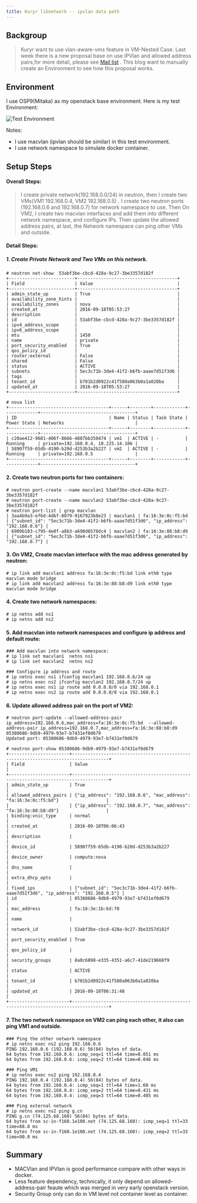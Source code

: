 ```yaml
---
title: Kuryr libnetwork -- ipvlan data path
---
```


## Backgroup

> Kuryr want to use vlan-aware-vms feature in VM-Nested Case. Last week there is a new proposal base on use IPVlan and allowed address pairs,for more detail, please see [Mail list](https://marc.ttias.be/openstack-dev/2016-09/msg00806.php) . This blog want to manually create an Environment to see how this proposal works.

## Environment

I use OSP9(Mitaka) as my openstack base environment. Here is my test Environment:

![Test Environment](https://raw.githubusercontent.com/LipingMao/LipingMao.github.io/master/_posts/picture/2016_09_18_1.png)

Notes:

- I use macvlan (ipvlan should be similar) in this test environment.
- I use network namespace to simulate docker container.


## Setup Steps

#### Overall Steps:

> I create private network(192.168.0.0/24) in neutron, then I create two VMs(VM1 192.168.0.4, VM2 192.168.0.5) . I create two neutron ports (192.168.0.6 and 192.168.0.7) for network namespace to use. Then On VM2, I create two macvlan interfaces and add them into different network namespace, and configure IPs. Then update the allowed address pairs, at last, the Network namespace can ping other VMs and outside.

#### Detail Steps:

##### 1. Create Private Network and Two VMs on this network.

```
# neutron net-show  53abf3be-cbcd-428a-9c27-3be3357d182f
+-------------------------+--------------------------------------+
| Field                   | Value                                |
+-------------------------+--------------------------------------+
| admin_state_up          | True                                 |
| availability_zone_hints |                                      |
| availability_zones      | nova                                 |
| created_at              | 2016-09-18T05:53:27                  |
| description             |                                      |
| id                      | 53abf3be-cbcd-428a-9c27-3be3357d182f |
| ipv4_address_scope      |                                      |
| ipv6_address_scope      |                                      |
| mtu                     | 1450                                 |
| name                    | private                              |
| port_security_enabled   | True                                 |
| qos_policy_id           |                                      |
| router:external         | False                                |
| shared                  | False                                |
| status                  | ACTIVE                               |
| subnets                 | 5ec3c71b-3de4-41f2-b6fb-aaae7d51f3d6 |
| tags                    |                                      |
| tenant_id               | b701b2d0922c41f580a063b0a1a020ba     |
| updated_at              | 2016-09-18T05:53:27                  |
+-------------------------+--------------------------------------+

# nova list
+--------------------------------------+------+--------+------------+-------------+------------------------------------+
| ID                                   | Name | Status | Task State | Power State | Networks                           |
+--------------------------------------+------+--------+------------+-------------+------------------------------------+
| c20ae412-9681-406f-8666-4887bb350474 | vm1  | ACTIVE | -          | Running     | private=192.168.0.4, 10.225.14.106 |
| 58907f59-65db-4190-b20d-d253b3a2b227 | vm2  | ACTIVE | -          | Running     | private=192.168.0.5                |
+--------------------------------------+------+--------+------------+-------------+------------------------------------+
```


#### 2. Create two neutron ports for two containers:

```
# neutron port-create --name macvlan1 53abf3be-cbcd-428a-9c27-3be3357d182f
# neutron port-create --name macvlan2 53abf3be-cbcd-428a-9c27-3be3357d182f
# neutron port-list | grep macvlan
| 3aa4b9a3-ef6d-4dbf-8079-9167923b8e23 | macvlan1 | fa:16:3e:0c:f5:bd | {"subnet_id": "5ec3c71b-3de4-41f2-b6fb-aaae7d51f3d6", "ip_address": "192.168.0.6"} |
| 6909b103-c795-4e0f-a8b3-a690d6578dc4 | macvlan2 | fa:16:3e:88:b8:d9 | {"subnet_id": "5ec3c71b-3de4-41f2-b6fb-aaae7d51f3d6", "ip_address": "192.168.0.7"} |
```


#### 3. On VM2, Create macvlan interface with the mac address generated by neutron:

```
# ip link add macvlan1 address fa:16:3e:0c:f5:bd link eth0 type macvlan mode bridge
# ip link add macvlan2 address fa:16:3e:88:b8:d9 link eth0 type macvlan mode bridge
```


#### 4. Create two network namespaces:

```
# ip netns add ns1
# ip netns add ns2
```


#### 5. Add macvlan into network namespaces and configure ip address and default route:

```
### Add macvlan into network namespace:
# ip link set macvlan1  netns ns1
# ip link set macvlan2  netns ns2

### Configure ip address and route
# ip netns exec ns1 ifconfig macvlan1 192.168.0.6/24 up
# ip netns exec ns2 ifconfig macvlan2 192.168.0.7/24 up
# ip netns exec ns1 ip route add 0.0.0.0/0 via 192.168.0.1
# ip netns exec ns2 ip route add 0.0.0.0/0 via 192.168.0.1
```

#### 6. Update allowed address pair on the port of VM2:

```
# neutron port-update --allowed-address-pair ip_address=192.168.0.6,mac_address=fa:16:3e:0c:f5:bd  --allowed-address-pair ip_address=192.168.0.7,mac_address=fa:16:3e:88:b8:d9 05380686-9db9-4979-93e7-b7431ef0d679
Updated port: 05380686-9db9-4979-93e7-b7431ef0d679

# neutron port-show 05380686-9db9-4979-93e7-b7431ef0d679
+-----------------------+------------------------------------------------------------------------------------+
| Field                 | Value                                                                              |
+-----------------------+------------------------------------------------------------------------------------+
| admin_state_up        | True                                                                               |
| allowed_address_pairs | {"ip_address": "192.168.0.6", "mac_address": "fa:16:3e:0c:f5:bd"}                  |
|                       | {"ip_address": "192.168.0.7", "mac_address": "fa:16:3e:88:b8:d9"}                  |
| binding:vnic_type     | normal                                                                             |
| created_at            | 2016-09-18T06:06:43                                                                |
| description           |                                                                                    |
| device_id             | 58907f59-65db-4190-b20d-d253b3a2b227                                               |
| device_owner          | compute:nova                                                                       |
| dns_name              |                                                                                    |
| extra_dhcp_opts       |                                                                                    |
| fixed_ips             | {"subnet_id": "5ec3c71b-3de4-41f2-b6fb-aaae7d51f3d6", "ip_address": "192.168.0.5"} |
| id                    | 05380686-9db9-4979-93e7-b7431ef0d679                                               |
| mac_address           | fa:16:3e:1b:6d:70                                                                  |
| name                  |                                                                                    |
| network_id            | 53abf3be-cbcd-428a-9c27-3be3357d182f                                               |
| port_security_enabled | True                                                                               |
| qos_policy_id         |                                                                                    |
| security_groups       | 8a0c6898-e335-4351-a6c7-41de219668f9                                               |
| status                | ACTIVE                                                                             |
| tenant_id             | b701b2d0922c41f580a063b0a1a020ba                                                   |
| updated_at            | 2016-09-18T06:31:48                                                                |
+-----------------------+------------------------------------------------------------------------------------+
```

#### 7. The two network namespace on VM2 can ping each other, it also can ping VM1 and outside.

```
### Ping the other network namespace
# ip netns exec ns2 ping 192.168.0.6
PING 192.168.0.6 (192.168.0.6) 56(84) bytes of data.
64 bytes from 192.168.0.6: icmp_seq=1 ttl=64 time=0.051 ms
64 bytes from 192.168.0.6: icmp_seq=2 ttl=64 time=0.046 ms

### Ping VM1
# ip netns exec ns2 ping 192.168.0.4
PING 192.168.0.4 (192.168.0.4) 56(84) bytes of data.
64 bytes from 192.168.0.4: icmp_seq=1 ttl=64 time=1.60 ms
64 bytes from 192.168.0.4: icmp_seq=2 ttl=64 time=0.431 ms
64 bytes from 192.168.0.4: icmp_seq=3 ttl=64 time=0.405 ms

### Ping external network
# ip netns exec ns2 ping g.cn
PING g.cn (74.125.68.160) 56(84) bytes of data.
64 bytes from sc-in-f160.1e100.net (74.125.68.160): icmp_seq=1 ttl=33 time=88.8 ms
64 bytes from sc-in-f160.1e100.net (74.125.68.160): icmp_seq=2 ttl=33 time=90.0 ms
```

## Summary

- MACVlan and IPVlan is good performance compare with other ways in docker.
- Less feature dependency, technically, it only depend on allowed-address-pair feaute which was merged in very early openstack version.
- Security Group only can do in VM level not container level as container.
